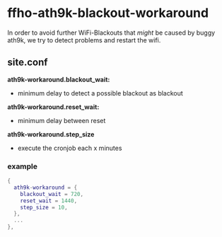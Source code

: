 ffho-ath9k-blackout-workaround
==============================

In order to avoid further WiFi-Blackouts that *might* be caused by buggy ath9k,
we try to detect problems and restart the wifi.

site.conf
---------

**ath9k-workaround.blackout_wait:**
- minimum delay to detect a possible blackout as blackout

**ath9k-workaround.reset_wait:**
- minimum delay between reset

**ath9k-workaround.step_size**
- execute the cronjob each x minutes

### example
```lua
{
  ath9k-workaround = {
    blackout_wait = 720,
    reset_wait = 1440,
    step_size = 10,
  },
  ...
},
```
